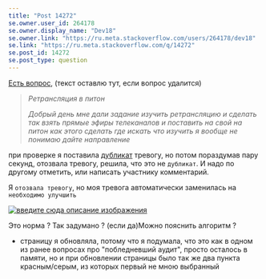 ```yaml
---
title: "Post 14272"
se.owner.user_id: 264178
se.owner.display_name: "Dev18"
se.owner.link: "https://ru.meta.stackoverflow.com/users/264178/dev18"
se.link: "https://ru.meta.stackoverflow.com/q/14272"
se.post_id: 14272
se.post_type: question
---
```

<p><a href="https://ru.stackoverflow.com/questions/1581923/%D0%A0%D0%B5%D1%82%D1%80%D0%B0%D0%BD%D1%81%D0%BB%D1%8F%D1%86%D0%B8%D1%8F-%D0%B2-%D0%BF%D0%B8%D1%82%D0%BE%D0%BD#comment2853656_1581923">Есть вопрос</a>,
(текст оставлю тут, если вопрос удалится)</p>
<blockquote>
<p><em>Ретрансляция в питон</em></p>
<p><em>Добрый день мне дали задание изучить ретрансляцию и сделать так взять прямые эфиры телеканалов и поставить на свой на питон как этого
сделать где искать что изучить я вообще не понимаю дайте направление</em></p>
</blockquote>
<p>при проверке я поставила <a href="https://ru.stackoverflow.com/questions/1517253/%D0%9F%D0%BE%D0%BF%D0%B0%D1%80%D0%BD%D0%BE-%D0%B7%D0%B0%D0%BC%D0%B5%D0%BD%D0%B8%D1%82%D1%8C-%D0%B1%D1%83%D0%BA%D0%B2%D1%8B-%D0%B2-%D1%81%D1%82%D1%80%D0%BE%D0%BA%D0%B5">дубликат</a> тревогу, но потом пораздумав пару секунд, отозвала тревогу, решила, что это не <code>дубликат</code>. И надо по другому отметить, или написать участнику комментарий.</p>
<p>Я <code>отозвала тревогу</code>, но моя тревога автоматически заменилась на <code>необходимо улучшить</code></p>
<p><a href="https://i.sstatic.net/p27mkbfg.png" rel="nofollow noreferrer"><img src="https://i.sstatic.net/p27mkbfg.png" alt="введите сюда описание изображения" /></a></p>
<p>Это норма ? Так задумано ? (если да)Можно пояснить алгоритм ?</p>
<ul>
<li>страницу я обновляла, потому что я подумала, что это как в одном из ранее вопросах про &quot;побледневший аудит&quot;, просто осталось в памяти, но и при обновлении страницы было так же два пункта красным/серым, из которых первый не мною выбранный</li>
</ul>
